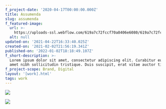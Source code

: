 ```yaml
---
f_project-date: '2020-04-17T00:00:00.000Z'
title: Assumenda
slug: assumenda
f_featured-image:
  url: >-
    https://uploads-ssl.webflow.com/619a7c72fccf70a8406e6080/619a7c72fccf705c176e60f2_box-1.jpg
  alt: null
updated-on: '2021-04-22T16:33:40.025Z'
created-on: '2021-02-02T21:56:19.341Z'
published-on: '2022-01-02T18:18:49.107Z'
f_short-description: >-
  Lorem ipsum dolor sit amet, consectetur adipiscing elit. Curabitur eu mi sit
  amet nibh sollicitudin tristique. Duis suscipit, erat vitae auctor tincidunt.
f_project-scope: Brand, Digital
layout: '[work].html'
tags: work
---
```


![](https://uploads-ssl.webflow.com/619a7c72fccf70a8406e6080/619a7c72fccf705c176e60f2_box-1.jpg)

![](https://uploads-ssl.webflow.com/619a7c72fccf70a8406e6080/619a7c72fccf70e8646e60f1_box-2.jpg)
